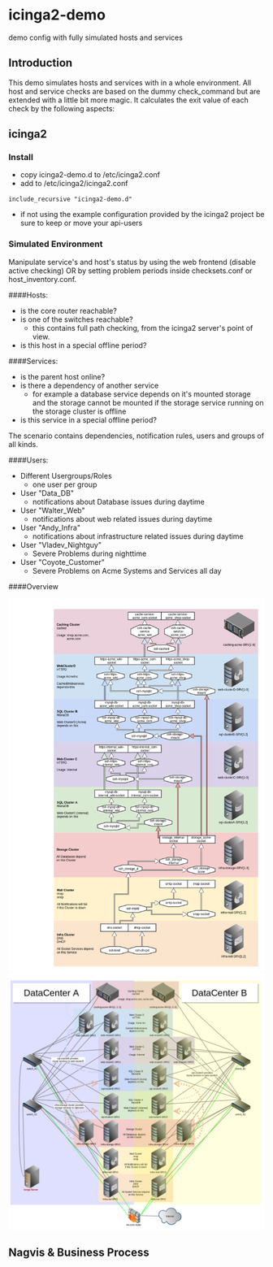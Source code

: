 # icinga2-demo
demo config with fully simulated hosts and services

## Introduction

This demo simulates hosts and services with in a whole environment. All host and service checks are based on the dummy check_command but are extended with a little bit more magic.
It calculates the exit value of each check by the following aspects:

## icinga2

### Install

- copy icinga2-demo.d to /etc/icinga2.conf
- add to /etc/icinga2/icinga2.conf
```
include_recursive "icinga2-demo.d"
```
- if not using the example configuration provided by the icinga2 project be sure to keep or move your api-users


### Simulated Environment

Manipulate service's and host's status by using the web frontend (disable active checking) OR by setting problem periods inside checksets.conf or host_inventory.conf.

####Hosts:
- is the core router reachable?
- is one of the switches reachable?
  - this contains full path checking, from the icinga2 server's point of view.
- is this host in a special offline period?

####Services:
- is the parent host online?
- is there a dependency of another service
  - for example a database service depends on it's mounted storage and the storage cannot be mounted if the storage service running on the storage cluster is offline
- is this service in a special offline period?

The scenario contains dependencies, notification rules, users and groups of all kinds.

####Users:
- Different Usergroups/Roles
  - one user per group
- User "Data_DB"
  - notifications about Database issues during daytime
- User "Walter_Web"
  - notifications about web related issues during daytime
- User "Andy_Infra"
  - notifications about infrastructure related issues during daytime
- User "Vladev_Nightguy"
  - Severe Problems during nighttime
- User "Coyote_Customer"
  - Severe Problems on Acme Systems and Services all day

####Overview

![Datacenter Structure](doc/images/icinga-report_icinga2-testcase_serviceview.png "Datacenter Structure")
![Service Structure](doc/images/icinga-report_icinga2-testcase.png "Service Structure")

## Nagvis & Business Process
